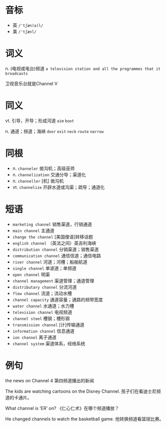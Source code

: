 # 音标

- 英 `/'tʃæn(ə)l/`
- 美 `/'tʃænl/`

# 词义

n. (电视或电台)频道
`a television station and all the programmes that it broadcasts`



卫视音乐台就是Channel V

# 同义

vt. 引导，开导；形成河道
`aim` `boot`

n. 通道；频道；海峡
`door` `exit` `neck` `route` `narrow`

# 同根

- n. `channeler` 凿沟机；高级巫师
- n. `channelization` 交通分导；渠道化
- n. `channeller` [机] 凿沟机
- vt. `channelize` 开辟水道或沟渠；疏导；通道化

# 短语

- `marketing channel` 销售渠道，行销通道
- `main channel` 主通道
- `change the channel` [美国俚语]转移话题
- `english channel` （英法之间）英吉利海峡
- `distribution channel` 分销渠道；销售渠道
- `communication channel` 通信信道；通信电路
- `river channel` 河道；河槽；船舶航道
- `single channel` 单波道；单频道
- `open channel` 明渠
- `channel management` 渠道管理；通道管理
- `distributary channel` 分流河道
- `flow channel` 流道；流动水槽
- `channel capacity` 通道容量；通路的频带宽度
- `water channel` 水通道；水力槽
- `television channel` 电视频道
- `channel steel` 槽钢；槽形钢
- `transmission channel` [计]传输通道
- `information channel` 信息通道
- `ion channel` 离子通道
- `channel system` 渠道体系，经络系统

# 例句

the news on Channel 4
第四频道播出的新闻

The kids are watching cartoons on the Disney Channel.
孩子们在看迪士尼频道的卡通片。

What channel is ‘ER’ on?
《仁心仁术》在哪个频道播放？

He changed channels to watch the basketball game.
他转换频道看篮球比赛。


